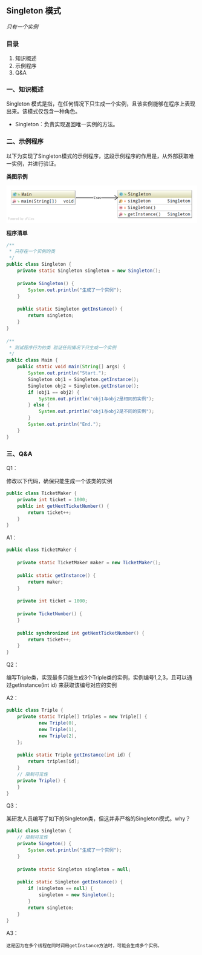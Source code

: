 ## Singleton 模式

*只有一个实例*

### 目录

1. 知识概述
2. 示例程序
3. Q&A



### 一、知识概述

Singleton 模式是指，在任何情况下只生成一个实例，且该实例能够在程序上表现出来。该模式仅包含一种角色。

* Singleton：负责实现返回唯一实例的方法。



### 二、示例程序

以下为实现了Singleton模式的示例程序，这段示例程序的作用是，从外部获取唯一实例，并进行验证。

**类图示例**

![](1039974-20210221143536625-1707197260.png)

**程序清单**

```java
/**
 * 只存在一个实例的类
 */
public class Singleton {
    private static Singleton singleton = new Singleton();

    private Singleton() {
        System.out.println("生成了一个实例");
    }

    public static Singleton getInstance() {
        return singleton;
    }
}

/**
 * 测试程序行为的类 验证任何情况下只生成一个实例
 */
public class Main {
    public static void main(String[] args) {
        System.out.println("Start.");
        Singleton obj1 = Singleton.getInstance();
        Singleton obj2 = Singleton.getInstance();
        if (obj1 == obj2) {
            System.out.println("obj1与obj2是相同的实例");
        } else {
            System.out.println("obj1与obj2是不同的实例");
        }
        System.out.println("End.");
    }
}

```



### 三、Q&A

Q1：

修改以下代码，确保只能生成一个该类的实例

```java
public class TicketMaker {
    private int ticket = 1000;
    public int getNextTicketNumber() {
        return ticket++;
    }
}
```

A1：

```java
public class TicketMaker {
    
    private static TicketMaker maker = new TicketMaker();
        
    public static getInstance() {
        return maker;
    }
    
    private int ticket = 1000;
    
    private TicketNumber() {
    }
    
    public synchronized int getNextTicketNumber() {
        return ticket++;
    }
}
```

Q2：

编写Triple类，实现最多只能生成3个Triple类的实例，实例编号1,2,3，且可以通过getInstance(int id) 来获取该编号对应的实例

A2：

```java
public class Triple {
    private static Triple[] triples = new Triple[] {
            new Triple(0),
            new Triple(1),
            new Triple(2),
    };
    
    public static Triple getInstance(int id) {
        return triples[id];
    }
    // 限制可见性
    private Triple() {
    }
}
```

Q3：

某研发人员编写了如下的Singleton类，但这并非严格的Singleton模式。why？

```java
public class Singleton {
    // 限制可见性
    private Singeton() {
        System.out.println("生成了一个实例");
    }
    
    private static Singleton singleton = null;
    
    public static Singleton getInstance() {
        if (singleton == null) {
            singleton = new Singleton();
        }
        return singleton;
    } 
}
```

A3：

```
这是因为在多个线程在同时调用getInstance方法时，可能会生成多个实例。
```